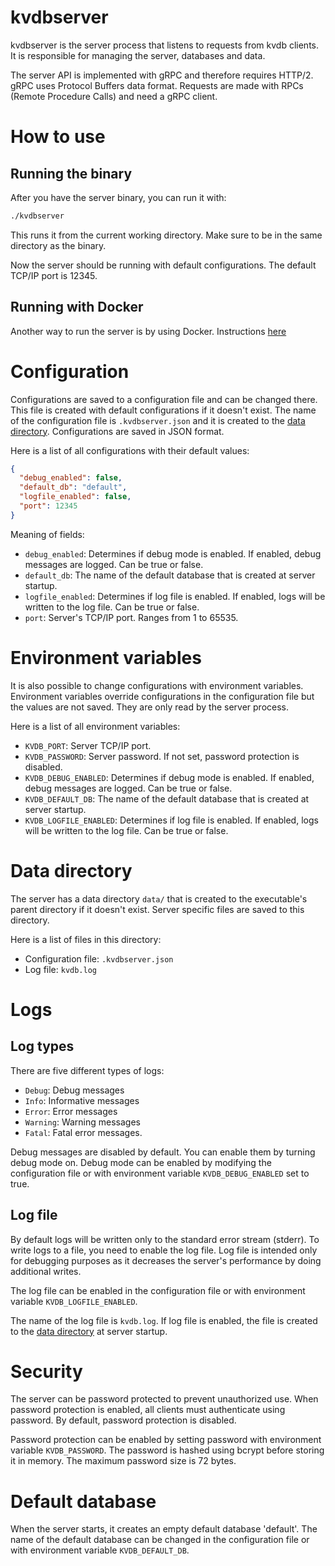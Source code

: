 # kvdbserver

kvdbserver is the server process that listens to requests from kvdb clients. It is responsible for managing the server, databases and data.

The server API is implemented with gRPC and therefore requires HTTP/2. gRPC uses Protocol Buffers data format. Requests are made with RPCs (Remote Procedure Calls) and need a gRPC client.

# How to use

## Running the binary

After you have the server binary, you can run it with:

```bash
./kvdbserver
```
This runs it from the current working directory. Make sure to be in the same directory as the binary.

Now the server should be running with default configurations. The default TCP/IP port is 12345.

## Running with Docker

Another way to run the server is by using Docker. Instructions [here](../README.md#docker)

# Configuration

Configurations are saved to a configuration file and can be changed there. This file is created with default configurations if it doesn't exist. The name of the configuration file is `.kvdbserver.json` and it is created to the [data directory](#data-directory). Configurations are saved in JSON format.

Here is a list of all configurations with their default values:

```json
{
  "debug_enabled": false,
  "default_db": "default",
  "logfile_enabled": false,
  "port": 12345
}
```

Meaning of fields:

- `debug_enabled`: Determines if debug mode is enabled. If enabled, debug messages are logged. Can be true or false.
- `default_db`: The name of the default database that is created at server startup.
- `logfile_enabled`: Determines if log file is enabled. If enabled, logs will be written to the log file. Can be true or false.
- `port`: Server's TCP/IP port. Ranges from 1 to 65535.

# Environment variables

It is also possible to change configurations with environment variables. Environment variables override configurations in the configuration file but the values are not saved. They are only read by the server process.

Here is a list of all environment variables:

- `KVDB_PORT`: Server TCP/IP port.
- `KVDB_PASSWORD`: Server password. If not set, password protection is disabled.
- `KVDB_DEBUG_ENABLED`: Determines if debug mode is enabled. If enabled, debug messages are logged. Can be true or false.
- `KVDB_DEFAULT_DB`: The name of the default database that is created at server startup.
- `KVDB_LOGFILE_ENABLED`: Determines if log file is enabled. If enabled, logs will be written to the log file. Can be true or false.

# Data directory

The server has a data directory `data/` that is created to the executable's parent directory if it doesn't exist. Server specific files are saved to this directory.

Here is a list of files in this directory:
- Configuration file: `.kvdbserver.json`
- Log file: `kvdb.log`

# Logs

## Log types

There are five different types of logs:

- `Debug`: Debug messages
- `Info`: Informative messages
- `Error`: Error messages
- `Warning`: Warning messages
- `Fatal`: Fatal error messages.

Debug messages are disabled by default. You can enable them by turning debug mode on. Debug mode can be enabled by modifying the configuration file or with environment variable `KVDB_DEBUG_ENABLED` set to true.

## Log file

By default logs will be written only to the standard error stream (stderr). To write logs to a file, you need to enable the log file. Log file is intended only for debugging purposes as it decreases the server's performance by doing additional writes. 

The log file can be enabled in the configuration file or with environment variable `KVDB_LOGFILE_ENABLED`.

The name of the log file is `kvdb.log`. If log file is enabled, the file is created to the [data directory](#data-directory) at server startup.

# Security

The server can be password protected to prevent unauthorized use. When password protection is enabled, all clients must authenticate using password. By default, password protection is disabled.

Password protection can be enabled by setting password with environment variable `KVDB_PASSWORD`. The password is hashed using bcrypt before storing it in memory. The maximum password size is 72 bytes.

# Default database

When the server starts, it creates an empty default database 'default'. The name of the default database can be changed in the configuration file or with environment variable `KVDB_DEFAULT_DB`.
